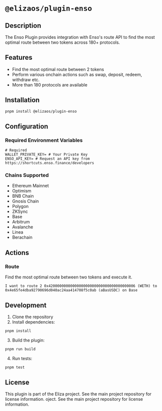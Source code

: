 # `@elizaos/plugin-enso`

## Description

The Enso Plugin provides integration with Enso's route API to find the most optimal route between two tokens across 180+ protocols.

## Features

- Find the most optimal route between 2 tokens
- Perform various onchain actions such as swap, deposit, redeem, withdraw etc.
- More than 180 protocols are available

## Installation

```bash
pnpm install @elizaos/plugin-enso
```

## Configuration

### Required Environment Variables

```env
# Required
WALLET_PRIVATE_KEY= # Your Private Key
ENSO_API_KEY= # Request an API key from https://shortcuts.enso.finance/developers
```

### Chains Supported

- Ethereum Mainnet
- Optimism
- BNB Chain
- Gnosis Chain
- Polygon
- ZKSync
- Base
- Arbitrum
- Avalanche
- Linea
- Berachain

## Actions

### Route

Find the most optimal route between two tokens and execute it.

```
I want to route 2 0x4200000000000000000000000000000000000006 (WETH) to 0x4e65fe4dba92790696d040ac24aa414708f5c0ab (aBasUSDC) on Base
```

## Development

1. Clone the repository
2. Install dependencies:

```bash
pnpm install
```

3. Build the plugin:

```bash
pnpm run build
```

4. Run tests:

```bash
pnpm test
```

## License

This plugin is part of the Eliza project. See the main project repository for license information.
oject. See the main project repository for license information.
